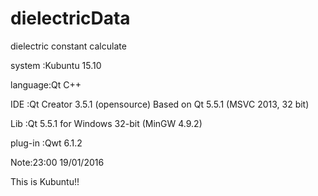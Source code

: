 # dielectricData
dielectric constant  calculate

system	:Kubuntu 15.10

language:Qt C++

IDE	:Qt Creator 3.5.1 (opensource) Based on Qt 5.5.1 (MSVC 2013, 32 bit)

Lib 	:Qt 5.5.1 for Windows 32-bit (MinGW 4.9.2)

plug-in :Qwt 6.1.2

Note:23:00 19/01/2016

This is Kubuntu!!
